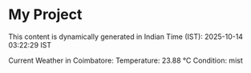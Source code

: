 # My Project

This content is dynamically generated in Indian Time (IST): 2025-10-14 03:22:29 IST


Current Weather in Coimbatore:
Temperature: 23.88 °C
Condition: mist
